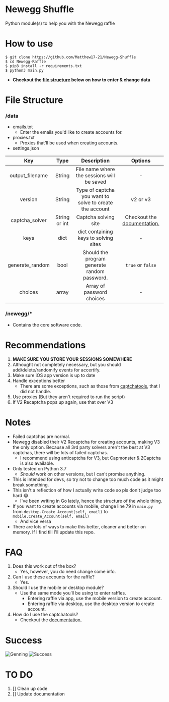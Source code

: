 # Newegg Shuffle
Python module(s) to help you with the Newegg raffle

# How to use
```
$ git clone https://github.com/Matthew17-21/Newegg-Shuffle
$ cd Newegg-Raffle
$ pip3 install -r requirements.txt
$ python3 main.py
```
- **Checkout the [file structure](https://github.com/Matthew17-21/Newegg-Shuffle#file-structure) below on how to enter & change data**

# File Structure
### /data
- emails.txt
    * Enter the emails you'd like to create accounts for.
- proxies.txt
    * Proxies that'll be used when creating accounts.
- settings.json

| Key | Type | Description | Options |
| :--:| :---:| :---------: | :-----: |
| output_filename | String | File name where the sessions will be saved | - |
| version | String | Type of captcha you want to solve to create the account | v2 or v3 |
| captcha_solver | String or int | Captcha solving site | Checkout the [documentation.](https://github.com/Matthew17-21/Captcha-Tools#how-to-use) |
| keys | dict | dict containing keys to solving sites | - |
| generate_random | bool | Should the program generate random password. | `true` or `false` |
| choices | array | Array of password choices | - |


### /newegg/*
- Contains the core software code. 

# Recommendations
1. **MAKE SURE YOU STORE YOUR SESSIONS SOMEWHERE**
2. Althought not completely necessary, but you should add/delete/randomify events for accertify.
3. Make sure iOS app version is up to date
4. Handle exceptions better
    * There are some exceptions, such as those from [captchatools](https://github.com/Matthew17-21/Captcha-Tools#exceptions), that I did not handle.
5. Use proxies (But they aren't required to run the script)
6. If V2 Recaptcha pops up again, use that over V3


# Notes
- Failed captchas are normal.
- Newegg disabled their V2 Recaptcha for creating accounts, making V3 the only option. Because all 3rd party solvers aren't the best at V3 captchas, there will be lots of failed captchas.
    * I recommend using anticaptcha for V3, but Capmonster & 2Captcha is also available.
- Only tested on Python 3.7
    * *Should* work on other versions, but I can't promise anything.
- This is intended for devs, so try not to change too much code as it might break something.
- This isn't a reflection of how I actually write code so pls don't judge too hard :joy:
    * I've been writing in Go lately, hence the structure of the whole thing.
- If you want to create accounts via mobile, change line 79 in `main.py` from `desktop.Create_Account(self, email)` to `mobile.Create_Account(self, email)`
    * And vice versa 
- There are lots of ways to make this better, cleaner and better on memory. If I find till I'll update this repo.

# FAQ
1. Does this work out of the box?
    * Yes, however, you do need change some info.
2. Can I use these accounts for the raffle?
    * Yes.
3. Should I use the mobile or desktop module?
    * Use the same mode you'll be using to enter raffles.
        * Entering raffle via app, use the mobile version to create account.
        * Entering raffle via desktop, use the desktop version to create account.
4. How do I use the captchatools?
    * Checkout the [documentation.](https://github.com/Matthew17-21/Captcha-Tools)

# Success
![Genning](https://i.imgur.com/lvrTp36.png)
![Success](https://i.imgur.com/8csUoqR.png)

# TO DO 
1. [] Clean up code
2. [] Update documentation